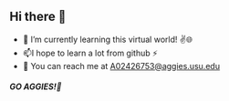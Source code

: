 ## Hi there 👋
- 🌱 I’m currently learning this virtual world! ✌🌐
- 📫I hope to learn a lot from github ⚡
- 📧 You can reach me at A02426753@aggies.usu.edu 
##### GO AGGIES!🐂
<!--
**beto0890/beto0890** is a ✨ _special_ ✨ repository because its `README.md` (this file) appears on your GitHub profile.

Here are some ideas to get you started:

- 🔭 I’m currently working on ...
- 🌱 I’m currently learning ...
- 👯 I’m looking to collaborate on ...
- 🤔 I’m looking for help with ...
- 💬 Ask me about ...
- 📫 How to reach me: ...
- 😄 Pronouns: ...
- ⚡ Fun fact: ...
-->
